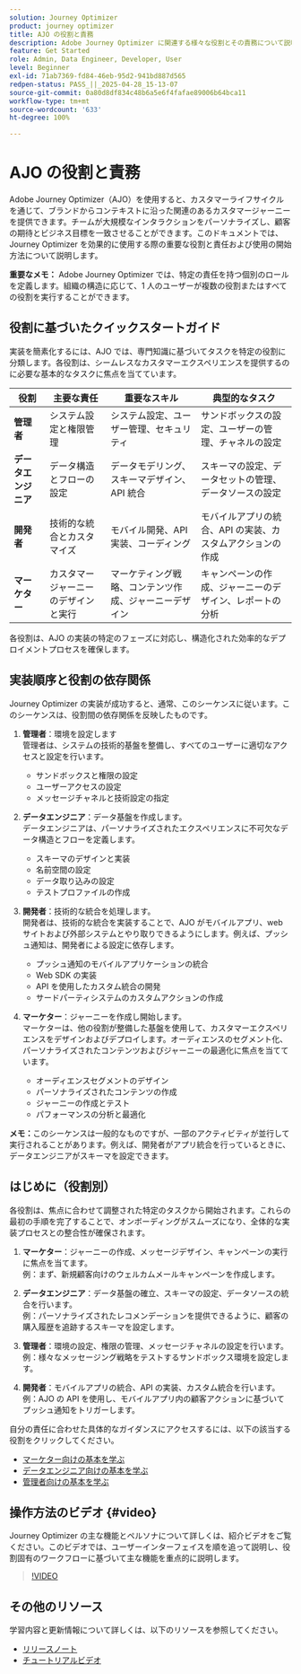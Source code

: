 ```yaml
---
solution: Journey Optimizer
product: journey optimizer
title: AJO の役割と責務
description: Adobe Journey Optimizer に関連する様々な役割とその責務について説明します。
feature: Get Started
role: Admin, Data Engineer, Developer, User
level: Beginner
exl-id: 71ab7369-fd84-46eb-95d2-941bd887d565
redpen-status: PASS_||_2025-04-28_15-13-07
source-git-commit: 0a80d8df834c48b6a5e6f4fafae89006b64bca11
workflow-type: tm+mt
source-wordcount: '633'
ht-degree: 100%

---
```



# AJO の役割と責務

Adobe Journey Optimizer（AJO）を使用すると、カスタマーライフサイクルを通じて、ブランドからコンテキストに沿った関連のあるカスタマージャーニーを提供できます。チームが大規模なインタラクションをパーソナライズし、顧客の期待とビジネス目標を一致させることができます。このドキュメントでは、Journey Optimizer を効果的に使用する際の重要な役割と責任および使用の開始方法について説明します。

**重要なメモ：** Adobe Journey Optimizer では、特定の責任を持つ個別のロールを定義します。組織の構造に応じて、1 人のユーザーが複数の役割またはすべての役割を実行することができます。

## 役割に基づいたクイックスタートガイド

実装を簡素化するには、AJO では、専門知識に基づいてタスクを特定の役割に分類します。各役割は、シームレスなカスタマーエクスペリエンスを提供するのに必要な基本的なタスクに焦点を当てています。

| 役割 | 主要な責任 | 重要なスキル | 典型的なタスク |
|-------------------|----------------------------------|--------------------------------|-----------------------------------------------|
| **管理者** | システム設定と権限管理 | システム設定、ユーザー管理、セキュリティ | サンドボックスの設定、ユーザーの管理、チャネルの設定 |
| **データエンジニア** | データ構造とフローの設定 | データモデリング、スキーマデザイン、API 統合 | スキーマの設定、データセットの管理、データソースの設定 |
| **開発者** | 技術的な統合とカスタマイズ | モバイル開発、API 実装、コーディング | モバイルアプリの統合、API の実装、カスタムアクションの作成 |
| **マーケター** | カスタマージャーニーのデザインと実行 | マーケティング戦略、コンテンツ作成、ジャーニーデザイン | キャンペーンの作成、ジャーニーのデザイン、レポートの分析 |

各役割は、AJO の実装の特定のフェーズに対応し、構造化された効率的なデプロイメントプロセスを確保します。

## 実装順序と役割の依存関係

Journey Optimizer の実装が成功すると、通常、このシーケンスに従います。このシーケンスは、役割間の依存関係を反映したものです。

1. **管理者**：環境を設定します\
   管理者は、システムの技術的基盤を整備し、すべてのユーザーに適切なアクセスと設定を行います。
   * サンドボックスと権限の設定
   * ユーザーアクセスの設定
   * メッセージチャネルと技術設定の指定

2. **データエンジニア**：データ基盤を作成します。\
   データエンジニアは、パーソナライズされたエクスペリエンスに不可欠なデータ構造とフローを定義します。
   * スキーマのデザインと実装
   * 名前空間の設定
   * データ取り込みの設定
   * テストプロファイルの作成

3. **開発者**：技術的な統合を処理します。\
   開発者は、技術的な統合を実装することで、AJO がモバイルアプリ、web サイトおよび外部システムとやり取りできるようにします。例えば、プッシュ通知は、開発者による設定に依存します。
   * プッシュ通知のモバイルアプリケーションの統合
   * Web SDK の実装
   * API を使用したカスタム統合の開発
   * サードパーティシステムのカスタムアクションの作成

4. **マーケター**：ジャーニーを作成し開始します。\
   マーケターは、他の役割が整備した基盤を使用して、カスタマーエクスペリエンスをデザインおよびデプロイします。オーディエンスのセグメント化、パーソナライズされたコンテンツおよびジャーニーの最適化に焦点を当てています。
   * オーディエンスセグメントのデザイン
   * パーソナライズされたコンテンツの作成
   * ジャーニーの作成とテスト
   * パフォーマンスの分析と最適化

**メモ：**&#x200B;このシーケンスは一般的なものですが、一部のアクティビティが並行して実行されることがあります。例えば、開発者がアプリ統合を行っているときに、データエンジニアがスキーマを設定できます。

## はじめに（役割別）

各役割は、焦点に合わせて調整された特定のタスクから開始されます。これらの最初の手順を完了することで、オンボーディングがスムーズになり、全体的な実装プロセスとの整合性が確保されます。

1. **マーケター**：ジャーニーの作成、メッセージデザイン、キャンペーンの実行に焦点を当てます。\
   例：まず、新規顧客向けのウェルカムメールキャンペーンを作成します。

2. **データエンジニア**：データ基盤の確立、スキーマの設定、データソースの統合を行います。\
   例：パーソナライズされたレコメンデーションを提供できるように、顧客の購入履歴を追跡するスキーマを設定します。

3. **管理者**：環境の設定、権限の管理、メッセージチャネルの設定を行います。\
   例：様々なメッセージング戦略をテストするサンドボックス環境を設定します。

4. **開発者**：モバイルアプリの統合、API の実装、カスタム統合を行います。\
   例：AJO の API を使用し、モバイルアプリ内の顧客アクションに基づいてプッシュ通知をトリガーします。

自分の責任に合わせた具体的なガイダンスにアクセスするには、以下の該当する役割をクリックしてください。

* [マーケター向けの基本を学ぶ](path/marketer.md)
* [データエンジニア向けの基本を学ぶ](path/data-engineer.md)
* [管理者向けの基本を学ぶ](path/administrator.md)

## 操作方法のビデオ {#video}

Journey Optimizer の主な機能とペルソナについて詳しくは、紹介ビデオをご覧ください。このビデオでは、ユーザーインターフェイスを順を追って説明し、役割固有のワークフローに基づいて主な機能を重点的に説明します。

>[!VIDEO](https://video.tv.adobe.com/v/3430316?quality=12&captions=jpn)

## その他のリソース

学習内容と更新情報について詳しくは、以下のリソースを参照してください。

* [リリースノート](../rn/release-notes.md)
* [チュートリアルビデオ](https://experienceleague.adobe.com/docs/journey-optimizer-learn/tutorials/overview.html?lang=ja)
